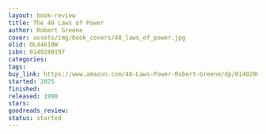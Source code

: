 ```yaml
---
layout: book-review
title: The 48 Laws of Power
author: Robert Greene
cover: assets/img/book_covers/48_laws_of_power.jpg
olid: OL44610W
isbn: 0140280197
categories: 
tags: 
buy_link: https://www.amazon.com/48-Laws-Power-Robert-Greene/dp/0140280197
started: 2025
finished: 
released: 1998
stars: 
goodreads_review: 
status: started
---
```

